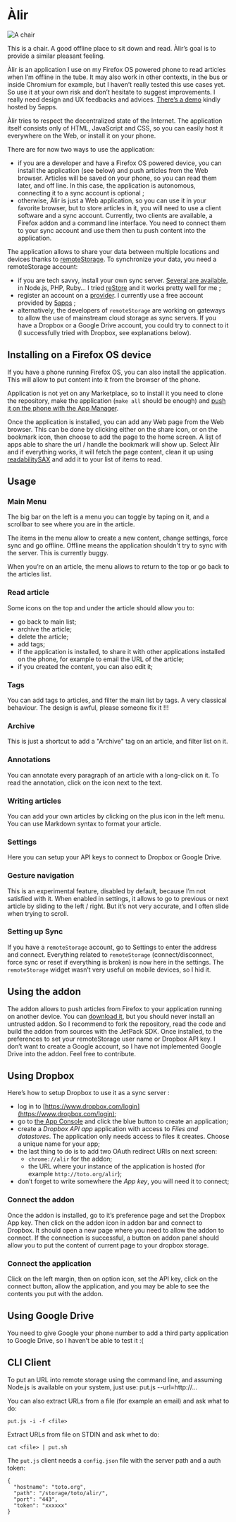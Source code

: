 # Àlir

![A chair](https://raw.github.com/clochix/alir/master/img/icon-256.png)

This is a chair. A good offline place to sit down and read. Àlir’s goal is to provide a similar pleasant feeling.

Àlir is an application I use on my Firefox OS powered phone to read articles when I’m offline in the tube. It may also work in other contexts, in the bus or inside Chromium for example, but I haven’t really tested this use cases yet. So use it at your own risk and don’t hesitate to suggest improvements. I really need design and UX feedbacks and advices. [There’s a demo](https://alir.5apps.com/) kindly hosted by 5apps.

Àlir tries to respect the decentralized state of the Internet. The application itself consists only of HTML, JavaScript and CSS, so you can easily host it everywhere on the Web, or install it on your phone.

There are for now two ways to use the application:

 - if you are a developer and have a Firefox OS powered device, you can install the application (see below) and push articles from the Web browser. Articles will be saved on your phone, so you can read them later, and off line. In this case, the application is autonomous, connecting it to a sync account is optional ;
 - otherwise, Àlir is just a Web application, so you can use it in your favorite browser, but to store articles in it, you will need to use a client software and a sync account. Currently, two clients are available, a Firefox addon and a command line interface. You need to connect them to your sync account and use them then tu push content into the application.

The application allows to share your data between multiple locations and devices thanks to [remoteStorage](http://remotestorage.io/). To synchronize your data, you need a remoteStorage account:
 - if you are tech savvy, install your own sync server. [Several are available](http://remotestorage.io/get/), in Node.js, PHP, Ruby… I tried [reStore](https://github.com/jcoglan/restore) and it works pretty well for me ;
 - register an account on a [provider](http://remotestorage.io/get/). I currently use a free account provided by [5apps](https://5apps.com/storage/beta) ;
 - alternatively, the developers of `remoteStorage` are working on gateways to allow the use of mainstream cloud storage as sync servers. If you have a Dropbox or a Google Drive account, you could try to connect to it (I successfully tried with Dropbox, see explanations below).

## Installing on a Firefox OS device

If you have a phone running Firefox OS, you can also install the application. This will allow to put content into it from the browser of the phone.

Application is not yet on any Marketplace, so to install it you need to clone the repository, make the application (`make all` should be enough) and [push it on the phone with the App Manager](https://developer.mozilla.org/en-US/Firefox_OS/Using_the_App_Manager).

Once the application is installed, you can add any Web page from the Web browser. This can be done by clicking either on the share icon, or on the bookmark icon, then choose to add the page to the home screen. A list of apps able to share the url / handle the bookmark will show up. Select Àlir and if everything works, it will fetch the page content, clean it up using [readabilitySAX](https://github.com/fb55/readabilitysax) and add it to your list of items to read.

## Usage

### Main Menu

The big bar on the left is a menu you can toggle by taping on it, and a scrollbar to see where you are in the article.

The items in the menu allow to create a new content, change settings, force sync and go offline. Offline means the application shouldn't try to sync with the server. This is currently buggy.

When you’re on an article, the menu allows to return to the top or go back to the articles list.

### Read article

Some icons on the top and under the article should allow you to:

 - go back to main list;
 - archive the article;
 - delete the article;
 - add tags;
 - if the application is installed, to share it with other applications installed on the phone, for example to email the URL of the article;
 - if you created the content, you can also edit it;

### Tags

You can add tags to articles, and filter the main list by tags. A very classical behaviour. The design is awful, please someone fix it !!!

### Archive

This is just a shortcut to add a "Archive" tag on an article, and filter list on it.

### Annotations

You can annotate every paragraph of an article with a long-click on it. To read the annotation, click on the icon next to the text.

### Writing articles

You can add your own articles by clicking on the plus icon in the left menu. You can use Markdown syntax to format your article.

### Settings

Here you can setup your API keys to connect to Dropbox or Google Drive.

### Gesture navigation

This is an experimental feature, disabled by default, because I’m not satisfied with it. When enabled in settings, it allows to go to previous or next article by sliding to the left / right. But it’s not very accurate, and I often slide when trying to scroll.

### Setting up Sync

If you have a `remoteStorage` account, go to Settings to enter the address and connect. Everything related to `remoteStorage` (connect/disconnect, force sync or reset if everything is broken) is now here in the settings. The `remoteStorage` widget wasn’t very useful on mobile devices, so I hid it. 

## Using the addon

The addon allows to push articles from Firefox to your application running on another device. You can [download it](https://github.com/clochix/alir/blob/master/addon/alir.xpi), but you should never install an untrusted addon. So I recommend to fork the repository, read the code and build the addon from sources with the JetPack SDK. Once installed, to the preferences to set your remoteStorage user name or Dropbox API key. I don’t want to create a Google account, so I have not implemented Google Drive into the addon. Feel free to contribute.


## Using Dropbox

Here’s how to setup Dropbox to use it as a sync server :

 - log in to [https://www.dropbox.com/login](https://www.dropbox.com/login);
 - go to [the App Console](https://www.dropbox.com/developers/apps) and click the blue button to create an application;
 - create a *Dropbox API app* application with access to *Files and datastores*. The application only needs access to files it creates. Choose a unique name for your app;
 - the last thing to do is to add two OAuth redirect URIs on next screen:
   - `chrome://alir` for the addon;
   - the URL where your instance of the application is hosted (for example `http://toto.org/alir`);
 - don’t forget to write somewhere the *App key*, you will need it to connect;

### Connect the addon

Once the addon is installed, go to it’s preference page and set the Dropbox App key. Then click on the addon icon in addon bar and connect to Dropbox. It should open a new page where you need to allow the addon to connect. If the connection is successful, a button on addon panel should allow you to put the content of current page to your dropbox storage.

### Connect the application

Click on the left margin, then on option icon, set the API key, click on the connect button, allow the application, and you may be able to see the contents you put with the addon.


## Using Google Drive

You need to give Google your phone number to add a third party application to Google Drive, so I haven’t be able to test it :(


## CLI Client

To put an URL into remote storage using the command line, and assuming Node.js is available on your system, just use:
    put.js --url=http://…

You can also extract URLs from a file (for example an email) and ask what to do:

    put.js -i -f <file>

Extract URLs from file on STDIN and ask whet to do:

    cat <file> | put.sh

The `put.js` client needs a `config.json` file with the server path and a auth token:

    {
      "hostname": "toto.org",
      "path": "/storage/toto/alir/",
      "port": "443",
      "token": "xxxxxx"
    }

